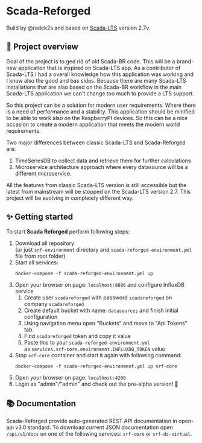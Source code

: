 # Scada-Reforged
Build by @radek2s and based on [Scada-LTS](http://scada-lts.org) version 2.7v.


## 📖 Project overview
Goal of the project is to ged rid of old Scada-BR code. This will be a brand-new application 
that is inspired on Scada-LTS app. As a contributor of Scada-LTS I had a overall knowledge
how this application was working and I know also the good and bas sides. Because there 
are many Scada-LTS installations that are also based on the Scada-BR workflow in the 
main Scada-LTS application we can't change too much to provide a LTS support.

So this project can be a solution for modern user requirements. Where there is a need of performance
and a stability. This application should be minified to be able to work also on the 
RaspberryPI devices. So this can be a nice occasion to create a modern application that 
meets the modern world requirements.

Two major differences between classic Scada-LTS and Scada-Reforged are:
1. TimeSeriesDB to collect data and retrieve them for further calculations
2. Microservice architecture approach where every datasource will be a different microservice. 

All the features from classic Scada-LTS version is still accessible but the 
latest from mainstream will be stopped on the Scada-LTS version 2.7. This project
will be evolving in completely different way.


## ✨ Getting started

To start **Scada Reforged** perform following steps: 

1. Download all repository  
(or just `srf-environment` directory and `scada-reforged-environment.yml` file from root folder)
2. Start all services:
    ```shell
    docker-compose -f scada-reforged-environment.yml up
    ```
3. Open your browser on page: `localhost:8086` and configure InfluxDB service
   1. Create user `scadareforged` with password `scadareforged` on company `scadareforged`
   2. Create default bucket with name: `datasources` and finish initial configuration
   3. Using navigation menu open "Buckets" and move to "Api Tokens" tab.
   4. Find `scadareforged` token and copy it value
   5. Paste this to your `scada-reforged-environment.yml`  
   as `services.srf-core.environment.INFLUXDB_TOKEN` value
4. Stop `srf-core` container and start it again with following command:  
   ```shell
   docker-compose -f scada-reforged-environment.yml up srf-core
    ```
5. Open your browser on page: `localhost:4200`
6. Login as "admin"/"admin" and check out the pre-alpha version! 🎉 

## 📚 Documentation

Scada-Reforged provide auto-generated REST API documentation in open-api v3.0 standard.
To download current JSON documentation open `/api/v1/docs` on one of the following
services: `srf-core` or `srf-ds-virtual`.  

